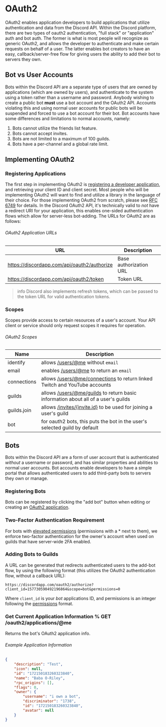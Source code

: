 # OAuth2

OAuth2 enables application developers to build applications that utilize authentication and data from the Discord API. Within the Discord platform, there are two types of oauth2 authentication, "full stack" or "application" auth and bot auth. The former is what is most people will recognize as generic OAuth2, and allows the developer to authenticate and make certain requests on behalf of a user. The latter enables bot creators to have an easy, callback/server-free flow for giving users the ability to add their bot to servers they own.

## Bot vs User Accounts

Bots within the Discord API are a separate type of users that are owned by applications (which are owned by users), and authenticate to the system using a token rather than a username and password. Anybody wishing to create a public bot **must** use a bot account and the OAuth2 API. Accounts violating this and using normal user accounts for public bots will be suspended and forced to use a bot account for their bot. Bot accounts have some differences and limitations to normal accounts, namely:

1. Bots cannot utilize the friends list feature.
2. Bots cannot accept invites.
3. Bots are not limited to a maximum of 100 guilds.
4. Bots have a per-channel and a global rate limit.

## Implementing OAuth2

### Registering Applications

The first step in implementing OAuth2 is [registering a developer application](#MY_APPLICATIONS/top), and retrieving your client ID and client secret. Most people who will be implementing OAuth2 will want to find and utilize a library in the language of their choice. For those implementing OAuth2 from scratch, please see [RFC 6749](https://tools.ietf.org/html/rfc6749) for details. In the Discord OAuth2 API, it's technically valid to _not_ have a redirect URI for your application, this enables one-sided authentication flows which allow for server-less bot-adding. The URLs for OAuth2 are as follows:

###### OAuth2 Application URLs

| URL | Description |
|-----|-------------|
| https://discordapp.com/api/oauth2/authorize | Base authorization URL |
| https://discordapp.com/api/oauth2/token | Token URL |

>info
> Discord also implements refresh tokens, which can be passed to the token URL for valid authentication tokens.

### Scopes

Scopes provide access to certain resources of a user's account. Your API client or service should only request scopes it requires for operation.

###### OAuth2 Scopes

| Name | Description |
|------|-------------|
| identify | allows [/users/@me](#DOCS_USER/get-current-user) without `email` |
| email | enables [/users/@me](#DOCS_USER/get-current-user) to return an `email` |
| connections | allows [/users/@me/connections](#DOCS_USER/get-user-connections) to return linked Twitch and YouTube accounts |
| guilds | allows [/users/@me/guilds](#DOCS_USER/get-current-user-guilds) to return basic information about all of a user's guilds |
| guilds.join | allows [/invites/{invite.id}](#DOCS_INVITE/accept-invite) to be used for joining a user's guild |
| bot | for oauth2 bots, this puts the bot in the user's selected guild by default |

## Bots

Bots within the Discord API are a form of user account that is authenticated _without_ a username or password, and has similar properties and abilities to normal user accounts. Bot accounts enable developers to have a simple portal that allows authenticated users to add third-party bots to servers they own or manage.

### Registering Bots

Bots can be registered by clicking the "add bot" button when editing or creating an [OAuth2 application](#MY_APPLICATIONS/top).

### Two-Factor Authentication Requirement

For bots with [elevated permissions](#DOCS_PERMISSIONS/bitwise-permission-flags) (permissions with a * next to them), we enforce two-factor authentication for the owner's account when used on guilds that have server-wide 2FA enabled.

### Adding Bots to Guilds

A URL can be generated that redirects authenticated users to the add-bot flow, by using the following format (this utilizes the OAuth2 authentication flow, without a callback URL):

```
https://discordapp.com/oauth2/authorize?client_id=157730590492196864&scope=bot&permissions=0
```

Where `client_id` is your _bot_ applications ID, and permissions is an integer following the [permissions](#DOCS_PERMISSIONS/bitwise-permission-flags) format.

### Get Current Application Information % GET /oauth2/applications/@me

Returns the bot's OAuth2 application info.

###### Example Application Information

```json
{
	"description": "Test",
	"icon": null,
	"id": "172150183260323840",
	"name": "Baba O-Riley",
	"rpc_origins": [],
	"flags": 0,
	"owner": {
		"username": "i own a bot",
		"discriminator": "1738",
		"id": "172150183260323840",
		"avatar": null
	}
}
```
